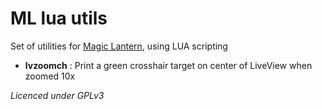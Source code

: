 # ML lua utils
Set of utilities for [Magic Lantern](https://magiclantern.fm/), using LUA scripting

- **lvzoomch** : Print a green crosshair target on center of LiveView when zoomed 10x

*Licenced under GPLv3*
